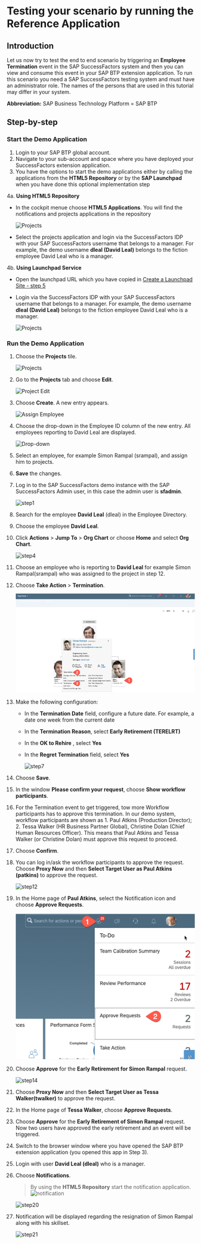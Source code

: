 # Testing your scenario by running the Reference Application

## Introduction
Let us now try to test the end to end scenario by triggering an **Employee Termination** event in the SAP SuccessFactors system and then you can view and consume this event in your SAP BTP extension application. To run this scenario you need a SAP SuccessFactors testing system and must have an administrator role. The names of the persons that are used in this tutorial may differ in your system.

**Abbreviation:** SAP Business Technology Platform = SAP BTP

## Step-by-step

### Start the Demo Application
1. Login to your SAP BTP global account.
2. Navigate to your sub-account and space where you have deployed your SuccessFactors extension application.
3. You have the options to start the demo applications either by calling the applications from the **HTML5 Repository** or by the **SAP Launchpad** when you have done this optional implementation step

4a. **Using HTML5 Repository**

   - In the cockpit menue choose **HTML5 Applications**. You will find the notifications and projects applications in the repository
   
     ![Projects](./images/html5repo.png) 

   - Select the projects application and login via the SuccessFactors IDP with your SAP SuccessFactors username that belongs to a manager. For example, the demo username **dleal (David Leal)** belongs to the fiction employee David Leal who is a manager.

4b. **Using Launchpad Service**

   - Open the launchpad URL which you have copied in [Create a Launchpad Site - step 5](../launchpad/README.md#copyURL)
   - Login via the SuccessFactors IDP with your SAP SuccessFactors username that belongs to a manager. For example, the demo username **dleal (David Leal)** belongs to the fiction employee David Leal who is a manager.
   
     ![Projects](./images/Projects.png)

### Run the Demo Application

1. Choose the **Projects** tile.

   ![Projects](./images/Projects2.png)
   
2. Go to the **Projects** tab and choose **Edit**. 

   ![Project Edit](./images/Edit.png)

3. Choose **Create**. A new entry appears. 
   
   ![Assign Employee](./images/Create.png)

4. Choose the drop-down in the Employee ID column of the new entry. All employees reporting to David Leal are displayed.

   ![Drop-down](./images/Drop-down.png)
   
5. Select an employee, for example Simon Rampal (srampal), and assign him to projects. 

6. **Save** the changes.

7. Log in to the SAP SuccessFactors demo instance with the SAP SuccessFactors Admin user, in this case the admin user is **sfadmin**.

   ![step1](./images/step1.PNG)
    
8. Search for the employee **David Leal** (dleal) in the Employee Directory.
9. Choose the employee **David Leal**.
10. Click **Actions** > **Jump To** > **Org Chart** or choose **Home** and select **Org Chart**.
    
    ![step4](./images/step4.PNG)

11. Choose an employee who is reporting to **David Leal** for example Simon Rampal(srampal) who was assigned to the project in step 12.

12. Choose **Take Action** > **Termination**.
    
    ![step6](./images/step6.PNG)
    
13. Make the following configuration:
      - In the **Termination Date** field, configure a future date. For example, a date one week from the current date
      - In the **Termination Reason**, select **Early Retirement (TERELRT)**
      - In the **OK to Rehire** , select **Yes**
      - In the **Regret Termination** field, select **Yes**
      
        ![step7](./images/step7.PNG)
        
14. Choose **Save**.
15. In the window **Please confirm your request**, choose **Show workflow participants**.
    
16. For the Termination event to get triggered, tow more Workflow participants has to approve this termination. In our demo system, workflow participants are shown as 1. Paul Atkins (Production Director); 2. Tessa Walker (HR Business Partner Global), Christine Dolan (Chief Human Resources Officer). This means that Paul Atkins and Tessa Walker (or Christine Dolan) must approve this request to proceed.
    
17. Choose **Confirm**.
18. You can log in/ask the workflow participants to approve the request. Choose **Proxy Now** and then **Select Target User as Paul Atkins (patkins)** to approve the request.
    
    ![step12](./images/step12.PNG)
    
19. In the Home page of **Paul Atkins**, select the Notification icon and choose **Approve Requests**. 

    ![step12a](./images/step12a.PNG)
    
20. Choose **Approve** for the **Early Retirement for Simon Rampal** request.
    
    ![step14](./images/step14.PNG)
    
21. Choose **Proxy Now** and then **Select Target User as Tessa Walker(twalker)** to approve the request.
22. In the Home page of **Tessa Walker**, choose **Approve Requests**.
23. Choose **Approve** for the **Early Retirement of Simon Rampal** request. Now two users have approved the early retirement and an event will be triggered.
24. Switch to the browser window where you have opened the SAP BTP extension application (you opened this app in Step 3).
25. Login with user **David Leal (dleal)** who is a manager.
26. Choose **Notifications**.
    > By using the **HTML5 Repository** start the notification application. 
    > ![notification](./images/html5repo2.png)
    
    ![step20](./images/NotificationInApp.png)
    
27. Notification will be displayed regarding the resignation of Simon Rampal along with his skillset.

    ![step21](./images/Step29.png)
